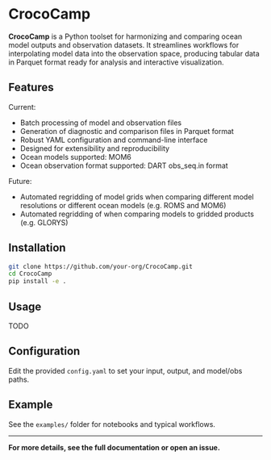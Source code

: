 # CrocoCamp

**CrocoCamp** is a Python toolset for harmonizing and comparing ocean model outputs and observation datasets. It streamlines workflows for interpolating model data into the observation space, producing tabular data in Parquet format ready for analysis and interactive visualization.

## Features

Current:
- Batch processing of model and observation files
- Generation of diagnostic and comparison files in Parquet format
- Robust YAML configuration and command-line interface
- Designed for extensibility and reproducibility
- Ocean models supported: MOM6
- Ocean observation format supported: DART obs_seq.in format

Future:
- Automated regridding of model grids when comparing different model resolutions or different ocean models (e.g. ROMS and MOM6)
- Automated regridding of when comparing models to gridded products (e.g. GLORYS)

## Installation

```bash
git clone https://github.com/your-org/CrocoCamp.git
cd CrocoCamp
pip install -e .
```

## Usage

TODO

## Configuration

Edit the provided `config.yaml` to set your input, output, and model/obs paths.

## Example

See the `examples/` folder for notebooks and typical workflows.

---

**For more details, see the full documentation or open an issue.**
